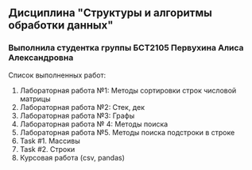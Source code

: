 ## Дисциплина "Структуры и алгоритмы обработки данных"

### Выполнила студентка группы БСТ2105 Первухина Алиса Александровна

Список выполненных работ: 
1. Лабораторная работа №1: Методы сортировки строк числовой матрицы
2. Лабораторная работа №2: Стек, дек
3. Лабораторная работа №3: Графы
4. Лабораторная работа № 4: Методы поиска
5. Лабораторная работа №5. Методы поиска подстроки в строке
6. Task #1. Массивы
7. Task #2. Строки
8. Курсовая работа (csv, pandas)

